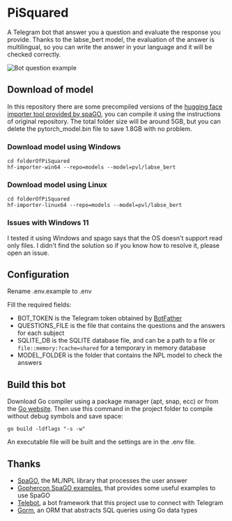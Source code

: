 # PiSquared
A Telegram bot that answer you a question and evaluate the response you provide.
Thanks to the labse_bert model, the evaluation of the answer is multilingual, so you can write the answer in your language and it will be checked correctly.

![Bot question example](/../photo/answer_example.png?raw=true "Bot question example")

## Download of model
In this repository there are some precompiled versions of the [hugging face importer tool provided by spaGO](https://github.com/nlpodyssey/spago/tree/main/cmd/huggingfaceimporter),
you can compile it using the instructions of original repository.
The total folder size will be around 5GB, but you can delete the pytorch_model.bin file to save 1.8GB with no problem.

### Download model using Windows
```
cd folderOfPiSquared
hf-importer-win64 --repo=models --model=pvl/labse_bert
```

### Download model using Linux
```
cd folderOfPiSquared
hf-importer-linux64 --repo=models --model=pvl/labse_bert
```

### Issues with Windows 11
I tested it using Windows and spago says that the OS doesn't support read only files.
I didn't find the solution so if you know how to resolve it, please open an issue.

## Configuration
Rename .env.example to .env

Fill the required fields:
- BOT_TOKEN is the Telegram token obtained by [BotFather](https://t.me/BotFather)
- QUESTIONS_FILE is the file that contains the questions and the answers for each subject
- SQLITE_DB is the SQLITE database file, and can be a path to a file or `file::memory:?cache=shared` for a temporary in memory database
- MODEL_FOLDER is the folder that contains the NPL model to check the answers

## Build this bot
Download Go compiler using a package manager (apt, snap, ecc) or from the [Go website](https://go.dev/dl/).
Then use this command in the project folder to compile without debug symbols and save space:
```
go build -ldflags "-s -w"
```
An executable file will be built and the settings are in the .env file.

## Thanks
- [SpaGO](https://github.com/nlpodyssey/spago), the ML/NPL library that processes the user answer
- [Gophercon SpaGO examples](https://github.com/matteo-grella/gophercon-eu-2021), that provides some useful examples to use SpaGO
- [Telebot](https://github.com/tucnak/telebot), a bot framework that this project use to connect with Telegram
- [Gorm](https://github.com/go-gorm/gorm), an ORM that abstracts SQL queries using Go data types